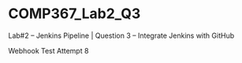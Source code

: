 # COMP367_Lab2_Q3
Lab#2 – Jenkins Pipeline | Question 3 – Integrate Jenkins with GitHub

Webhook Test Attempt 8
